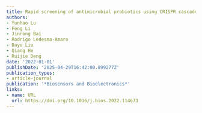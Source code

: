 ```yaml
---
title: Rapid screening of antimicrobial probiotics using CRISPR cascade
authors:
- Yunhao Lu
- Feng Li
- Jinrong Bai
- Rodrigo Ledesma‐Amaro
- Dayu Liu
- Qiang He
- Ruijie Deng
date: '2022-01-01'
publishDate: '2025-04-29T16:42:00.899277Z'
publication_types:
- article-journal
publication: '*Biosensors and Bioelectronics*'
links:
- name: URL
  url: https://doi.org/10.1016/j.bios.2022.114673
---
```

